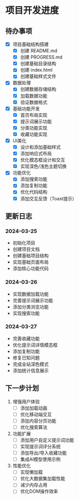 # 项目开发进度

## 待办事项

- [x] 项目基础结构搭建
  - [x] 创建 README.md
  - [x] 创建 PROGRESS.md
  - [x] 创建基础目录结构
  - [x] 创建 index.html
  - [x] 创建基础样式文件

- [x] 数据处理
  - [x] 创建数据存储结构
  - [x] 加载数据功能
  - [x] 验证数据格式

- [x] 基础功能开发
  - [x] 首页布局实现
  - [x] 提示词展示功能
  - [x] 分类功能实现
  - [x] 收藏功能实现

- [x] UI美化
  - [x] 设计和添加基础样式
  - [x] 添加响应式布局
  - [x] 优化模态框设计和交互
  - [x] 实现深色/浅色主题切换

- [x] 功能优化
  - [x] 添加搜索功能
  - [x] 添加复制功能
  - [x] 优化代码结构
  - [x] 添加交互反馈（Toast提示）

## 更新日志

### 2024-03-25
- 初始化项目
- 创建项目文档
- 创建基础项目结构
- 实现基础页面布局
- 添加核心功能代码

### 2024-03-26
- 实现数据加载功能
- 完善提示词展示功能
- 添加分类浏览功能
- 实现搜索功能

### 2024-03-27
- 完善收藏功能
- 优化提示词详情模态框
- 添加复制功能
- 修复已知问题
- 完成全站深色模式
- 添加统计信息展示

## 下一步计划

1. 增强用户体验
   - [ ] 添加加载动画
   - [ ] 优化移动端交互
   - [ ] 添加内容分页功能
   - [ ] 优化搜索算法

2. 功能扩展
   - [ ] 添加用户自定义提示词功能
   - [ ] 实现提示词评分系统
   - [ ] 添加导出/导入收藏功能
   - [ ] 集成AI模型使用示例

3. 性能优化
   - [ ] 实现懒加载
   - [ ] 优化大数据集加载性能
   - [ ] 减少内存占用
   - [ ] 优化DOM操作效率 